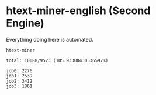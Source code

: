 # htext-miner-english (Second Engine)

Everything doing here is automated.

```
htext-miner

total: 10088/9523 (105.93300430536597%)

job0: 2276
job1: 2539
job2: 3412
job3: 1861
```
